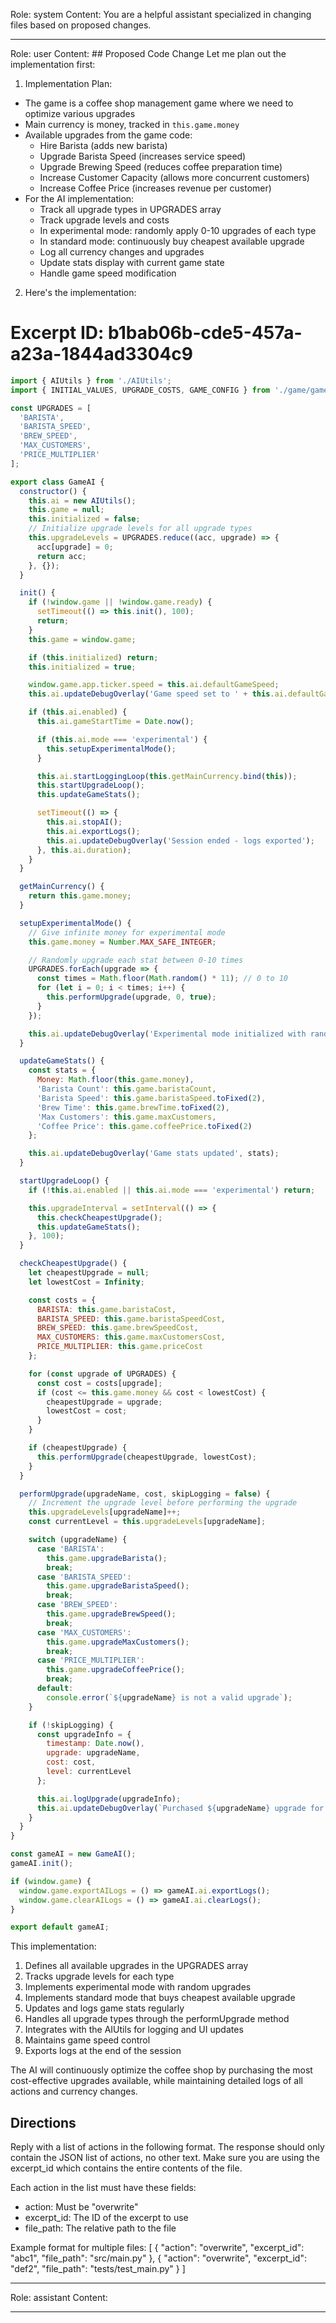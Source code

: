Role: system
Content: You are a helpful assistant specialized in changing files based on proposed changes.
__________________
Role: user
Content: ## Proposed Code Change
Let me plan out the implementation first:

1. Implementation Plan:
- The game is a coffee shop management game where we need to optimize various upgrades
- Main currency is money, tracked in `this.game.money`
- Available upgrades from the game code:
  * Hire Barista (adds new barista)
  * Upgrade Barista Speed (increases service speed)
  * Upgrade Brewing Speed (reduces coffee preparation time)
  * Increase Customer Capacity (allows more concurrent customers)
  * Increase Coffee Price (increases revenue per customer)
- For the AI implementation:
  * Track all upgrade types in UPGRADES array
  * Track upgrade levels and costs
  * In experimental mode: randomly apply 0-10 upgrades of each type
  * In standard mode: continuously buy cheapest available upgrade
  * Log all currency changes and upgrades
  * Update stats display with current game state
  * Handle game speed modification

2. Here's the implementation:

# Excerpt ID: b1bab06b-cde5-457a-a23a-1844ad3304c9
```javascript src/GameAI.js
import { AIUtils } from './AIUtils';
import { INITIAL_VALUES, UPGRADE_COSTS, GAME_CONFIG } from './game/gameData';

const UPGRADES = [
  'BARISTA',
  'BARISTA_SPEED',
  'BREW_SPEED',
  'MAX_CUSTOMERS',
  'PRICE_MULTIPLIER'
];

export class GameAI {
  constructor() {
    this.ai = new AIUtils();
    this.game = null;
    this.initialized = false;
    // Initialize upgrade levels for all upgrade types
    this.upgradeLevels = UPGRADES.reduce((acc, upgrade) => {
      acc[upgrade] = 0;
      return acc;
    }, {});
  }

  init() {
    if (!window.game || !window.game.ready) {
      setTimeout(() => this.init(), 100);
      return;
    }
    this.game = window.game;

    if (this.initialized) return;
    this.initialized = true;

    window.game.app.ticker.speed = this.ai.defaultGameSpeed;
    this.ai.updateDebugOverlay('Game speed set to ' + this.ai.defaultGameSpeed + 'x');

    if (this.ai.enabled) {
      this.ai.gameStartTime = Date.now();

      if (this.ai.mode === 'experimental') {
        this.setupExperimentalMode();
      }

      this.ai.startLoggingLoop(this.getMainCurrency.bind(this));
      this.startUpgradeLoop();
      this.updateGameStats();

      setTimeout(() => {
        this.ai.stopAI();
        this.ai.exportLogs();
        this.ai.updateDebugOverlay('Session ended - logs exported');
      }, this.ai.duration);
    }
  }

  getMainCurrency() {
    return this.game.money;
  }

  setupExperimentalMode() {
    // Give infinite money for experimental mode
    this.game.money = Number.MAX_SAFE_INTEGER;

    // Randomly upgrade each stat between 0-10 times
    UPGRADES.forEach(upgrade => {
      const times = Math.floor(Math.random() * 11); // 0 to 10
      for (let i = 0; i < times; i++) {
        this.performUpgrade(upgrade, 0, true);
      }
    });

    this.ai.updateDebugOverlay('Experimental mode initialized with random upgrades');
  }

  updateGameStats() {
    const stats = {
      Money: Math.floor(this.game.money),
      'Barista Count': this.game.baristaCount,
      'Barista Speed': this.game.baristaSpeed.toFixed(2),
      'Brew Time': this.game.brewTime.toFixed(2),
      'Max Customers': this.game.maxCustomers,
      'Coffee Price': this.game.coffeePrice.toFixed(2)
    };

    this.ai.updateDebugOverlay('Game stats updated', stats);
  }

  startUpgradeLoop() {
    if (!this.ai.enabled || this.ai.mode === 'experimental') return;

    this.upgradeInterval = setInterval(() => {
      this.checkCheapestUpgrade();
      this.updateGameStats();
    }, 100);
  }

  checkCheapestUpgrade() {
    let cheapestUpgrade = null;
    let lowestCost = Infinity;

    const costs = {
      BARISTA: this.game.baristaCost,
      BARISTA_SPEED: this.game.baristaSpeedCost,
      BREW_SPEED: this.game.brewSpeedCost,
      MAX_CUSTOMERS: this.game.maxCustomersCost,
      PRICE_MULTIPLIER: this.game.priceCost
    };

    for (const upgrade of UPGRADES) {
      const cost = costs[upgrade];
      if (cost <= this.game.money && cost < lowestCost) {
        cheapestUpgrade = upgrade;
        lowestCost = cost;
      }
    }

    if (cheapestUpgrade) {
      this.performUpgrade(cheapestUpgrade, lowestCost);
    }
  }

  performUpgrade(upgradeName, cost, skipLogging = false) {
    // Increment the upgrade level before performing the upgrade
    this.upgradeLevels[upgradeName]++;
    const currentLevel = this.upgradeLevels[upgradeName];

    switch (upgradeName) {
      case 'BARISTA':
        this.game.upgradeBarista();
        break;
      case 'BARISTA_SPEED':
        this.game.upgradeBaristaSpeed();
        break;
      case 'BREW_SPEED':
        this.game.upgradeBrewSpeed();
        break;
      case 'MAX_CUSTOMERS':
        this.game.upgradeMaxCustomers();
        break;
      case 'PRICE_MULTIPLIER':
        this.game.upgradeCoffeePrice();
        break;
      default:
        console.error(`${upgradeName} is not a valid upgrade`);
    }

    if (!skipLogging) {
      const upgradeInfo = {
        timestamp: Date.now(),
        upgrade: upgradeName,
        cost: cost,
        level: currentLevel
      };

      this.ai.logUpgrade(upgradeInfo);
      this.ai.updateDebugOverlay(`Purchased ${upgradeName} upgrade for ${cost} (Level ${currentLevel})`);
    }
  }
}

const gameAI = new GameAI();
gameAI.init();

if (window.game) {
  window.game.exportAILogs = () => gameAI.ai.exportLogs();
  window.game.clearAILogs = () => gameAI.ai.clearLogs();
}

export default gameAI;
```

This implementation:
1. Defines all available upgrades in the UPGRADES array
2. Tracks upgrade levels for each type
3. Implements experimental mode with random upgrades
4. Implements standard mode that buys cheapest available upgrade
5. Updates and logs game stats regularly
6. Handles all upgrade types through the performUpgrade method
7. Integrates with the AIUtils for logging and UI updates
8. Maintains game speed control
9. Exports logs at the end of the session

The AI will continuously optimize the coffee shop by purchasing the most cost-effective upgrades available, while maintaining detailed logs of all actions and currency changes.

## Directions
Reply with a list of actions in the following format. The response should only contain the JSON list of actions, no other text.
Make sure you are using the excerpt_id which contains the entire contents of the file.

Each action in the list must have these fields:
- action: Must be "overwrite"
- excerpt_id: The ID of the excerpt to use
- file_path: The relative path to the file

Example format for multiple files:
[
    {
        "action": "overwrite",
        "excerpt_id": "abc1",
        "file_path": "src/main.py"
    },
    {
        "action": "overwrite",
        "excerpt_id": "def2",
        "file_path": "tests/test_main.py"
    }
]
__________________
Role: assistant
Content: 
__________________

